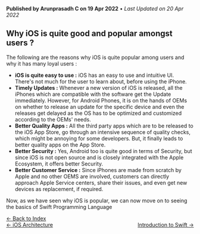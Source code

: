 **Published by Arunprasadh C on 19 Apr 2022** • *Last Updated on 20 Apr 2022*

## Why iOS is quite good and popular amongst users ?

The following are the reasons why iOS is quite popular among users and why it has many loyal users :
- **iOS is quite easy to use :** iOS has an easy to use and intuitive UI. There's not much for the user to learn about, before using the iPhone.
- **Timely Updates :** Whenever a new version of iOS is released, all the iPhones which are compatible with the software get the Update immediately. However, for Android Phones, it is on the hands of OEMs on whether to release an update for the specific device and even the releases get delayed as the OS has to be optimized and customized according to the OEMs' needs.
- **Better Quality Apps :** All the third party apps which are to be released to the iOS App Store, go through an intensive sequence of quality checks, which might be annoying for some developers. But, it finally leads to better quality apps on the App Store.
- **Better Security :** Yes, Android too is quite good in terms of Security, but since iOS is not open source and is closely integrated with the Apple Ecosystem, it offers better Security.
- **Better Customer Service :** Since iPhones are made from scratch by Apple and no other OEMS are involved, customers can directly approach Apple Service centers, share their issues, and even get new devices as replacement, if required. 

Now, as we have seen why iOS is popular, we can now move on to seeing the basics of Swift Programming Language

<a href="https://techinessoverloaded.github.io/iOSAppDevBasics/index.html">&larr; Back to Index</a>
<br>
<span style="float: left">
<a href="https://techinessoverloaded.github.io/iOSAppDevBasics/iosarch.html">&larr; iOS Architecture</a>
</span>
<span style="float: right">
<a href="https://techinessoverloaded.github.io/iOSAppDevBasics/swiftintro.html">Introduction to Swift &rarr;</a>
</span>
